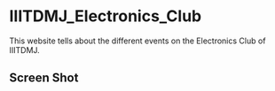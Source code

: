 # IIITDMJ_Electronics_Club
This website tells about the different events on the Electronics Club of IIITDMJ.

## Screen Shot


